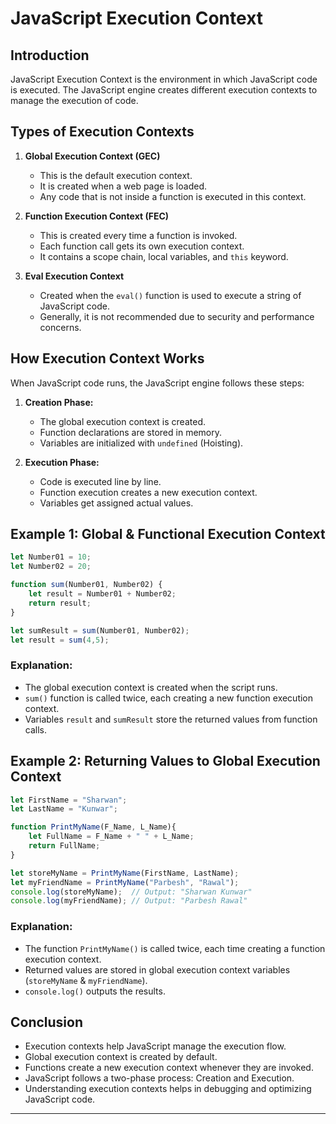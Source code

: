 # JavaScript Execution Context

## Introduction
JavaScript Execution Context is the environment in which JavaScript code is executed. The JavaScript engine creates different execution contexts to manage the execution of code.

## Types of Execution Contexts
1. **Global Execution Context (GEC)**
   - This is the default execution context.
   - It is created when a web page is loaded.
   - Any code that is not inside a function is executed in this context.
   
2. **Function Execution Context (FEC)**
   - This is created every time a function is invoked.
   - Each function call gets its own execution context.
   - It contains a scope chain, local variables, and `this` keyword.
   
3. **Eval Execution Context**
   - Created when the `eval()` function is used to execute a string of JavaScript code.
   - Generally, it is not recommended due to security and performance concerns.

## How Execution Context Works
When JavaScript code runs, the JavaScript engine follows these steps:
1. **Creation Phase:**
   - The global execution context is created.
   - Function declarations are stored in memory.
   - Variables are initialized with `undefined` (Hoisting).
   
2. **Execution Phase:**
   - Code is executed line by line.
   - Function execution creates a new execution context.
   - Variables get assigned actual values.

## Example 1: Global & Functional Execution Context
```javascript
let Number01 = 10;
let Number02 = 20;

function sum(Number01, Number02) {
    let result = Number01 + Number02;
    return result;
}

let sumResult = sum(Number01, Number02);
let result = sum(4,5);
```
### Explanation:
- The global execution context is created when the script runs.
- `sum()` function is called twice, each creating a new function execution context.
- Variables `result` and `sumResult` store the returned values from function calls.

## Example 2: Returning Values to Global Execution Context
```javascript
let FirstName = "Sharwan";
let LastName = "Kunwar";

function PrintMyName(F_Name, L_Name){
    let FullName = F_Name + " " + L_Name;
    return FullName;
}

let storeMyName = PrintMyName(FirstName, LastName);
let myFriendName = PrintMyName("Parbesh", "Rawal");
console.log(storeMyName);  // Output: "Sharwan Kunwar"
console.log(myFriendName); // Output: "Parbesh Rawal"
```
### Explanation:
- The function `PrintMyName()` is called twice, each time creating a function execution context.
- Returned values are stored in global execution context variables (`storeMyName` & `myFriendName`).
- `console.log()` outputs the results.

## Conclusion
- Execution contexts help JavaScript manage the execution flow.
- Global execution context is created by default.
- Functions create a new execution context whenever they are invoked.
- JavaScript follows a two-phase process: Creation and Execution.
- Understanding execution contexts helps in debugging and optimizing JavaScript code.

---


